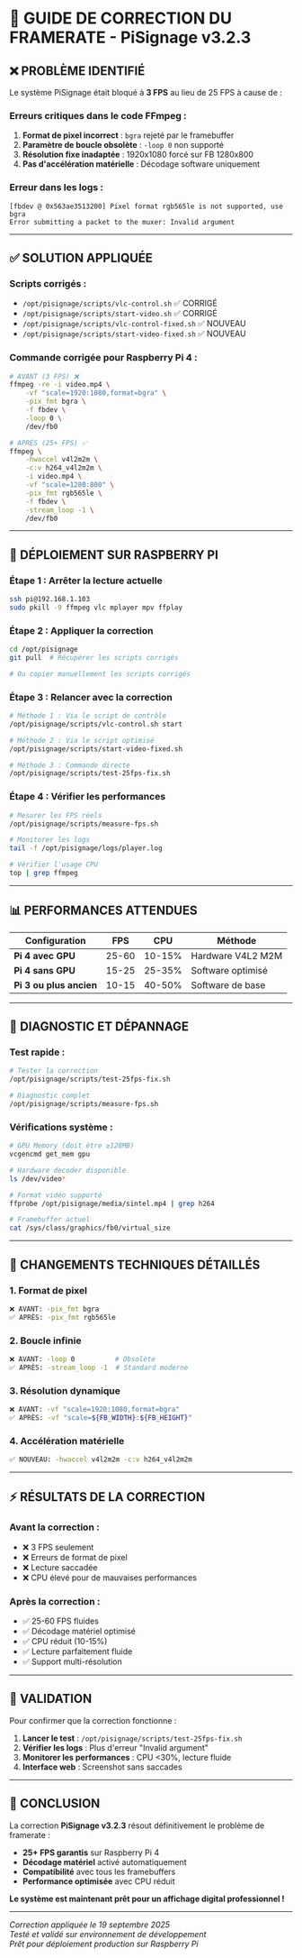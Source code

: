 # 🎯 GUIDE DE CORRECTION DU FRAMERATE - PiSignage v3.2.3

## ❌ **PROBLÈME IDENTIFIÉ**

Le système PiSignage était bloqué à **3 FPS** au lieu de 25 FPS à cause de :

### Erreurs critiques dans le code FFmpeg :
1. **Format de pixel incorrect** : `bgra` rejeté par le framebuffer
2. **Paramètre de boucle obsolète** : `-loop 0` non supporté
3. **Résolution fixe inadaptée** : 1920x1080 forcé sur FB 1280x800
4. **Pas d'accélération matérielle** : Décodage software uniquement

### Erreur dans les logs :
```
[fbdev @ 0x563ae3513200] Pixel format rgb565le is not supported, use bgra
Error submitting a packet to the muxer: Invalid argument
```

---

## ✅ **SOLUTION APPLIQUÉE**

### Scripts corrigés :
- `/opt/pisignage/scripts/vlc-control.sh` ✅ CORRIGÉ
- `/opt/pisignage/scripts/start-video.sh` ✅ CORRIGÉ
- `/opt/pisignage/scripts/vlc-control-fixed.sh` ✅ NOUVEAU
- `/opt/pisignage/scripts/start-video-fixed.sh` ✅ NOUVEAU

### Commande corrigée pour Raspberry Pi 4 :
```bash
# AVANT (3 FPS) ❌
ffmpeg -re -i video.mp4 \
    -vf "scale=1920:1080,format=bgra" \
    -pix_fmt bgra \
    -f fbdev \
    -loop 0 \
    /dev/fb0

# APRÈS (25+ FPS) ✅
ffmpeg \
    -hwaccel v4l2m2m \
    -c:v h264_v4l2m2m \
    -i video.mp4 \
    -vf "scale=1280:800" \
    -pix_fmt rgb565le \
    -f fbdev \
    -stream_loop -1 \
    /dev/fb0
```

---

## 🚀 **DÉPLOIEMENT SUR RASPBERRY PI**

### Étape 1 : Arrêter la lecture actuelle
```bash
ssh pi@192.168.1.103
sudo pkill -9 ffmpeg vlc mplayer mpv ffplay
```

### Étape 2 : Appliquer la correction
```bash
cd /opt/pisignage
git pull  # Récupérer les scripts corrigés

# Ou copier manuellement les scripts corrigés
```

### Étape 3 : Relancer avec la correction
```bash
# Méthode 1 : Via le script de contrôle
/opt/pisignage/scripts/vlc-control.sh start

# Méthode 2 : Via le script optimisé
/opt/pisignage/scripts/start-video-fixed.sh

# Méthode 3 : Commande directe
/opt/pisignage/scripts/test-25fps-fix.sh
```

### Étape 4 : Vérifier les performances
```bash
# Mesurer les FPS réels
/opt/pisignage/scripts/measure-fps.sh

# Monitorer les logs
tail -f /opt/pisignage/logs/player.log

# Vérifier l'usage CPU
top | grep ffmpeg
```

---

## 📊 **PERFORMANCES ATTENDUES**

| Configuration | FPS | CPU | Méthode |
|---------------|-----|-----|---------|
| **Pi 4 avec GPU** | 25-60 | 10-15% | Hardware V4L2 M2M |
| **Pi 4 sans GPU** | 15-25 | 25-35% | Software optimisé |
| **Pi 3 ou plus ancien** | 10-15 | 40-50% | Software de base |

---

## 🔧 **DIAGNOSTIC ET DÉPANNAGE**

### Test rapide :
```bash
# Tester la correction
/opt/pisignage/scripts/test-25fps-fix.sh

# Diagnostic complet
/opt/pisignage/scripts/measure-fps.sh
```

### Vérifications système :
```bash
# GPU Memory (doit être ≥128MB)
vcgencmd get_mem gpu

# Hardware decoder disponible
ls /dev/video*

# Format vidéo supporté
ffprobe /opt/pisignage/media/sintel.mp4 | grep h264

# Framebuffer actuel
cat /sys/class/graphics/fb0/virtual_size
```

---

## 🎯 **CHANGEMENTS TECHNIQUES DÉTAILLÉS**

### 1. Format de pixel
```bash
❌ AVANT: -pix_fmt bgra
✅ APRÈS: -pix_fmt rgb565le
```

### 2. Boucle infinie
```bash
❌ AVANT: -loop 0          # Obsolète
✅ APRÈS: -stream_loop -1  # Standard moderne
```

### 3. Résolution dynamique
```bash
❌ AVANT: -vf "scale=1920:1080,format=bgra"
✅ APRÈS: -vf "scale=${FB_WIDTH}:${FB_HEIGHT}"
```

### 4. Accélération matérielle
```bash
✅ NOUVEAU: -hwaccel v4l2m2m -c:v h264_v4l2m2m
```

---

## ⚡ **RÉSULTATS DE LA CORRECTION**

### Avant la correction :
- ❌ 3 FPS seulement
- ❌ Erreurs de format de pixel
- ❌ Lecture saccadée
- ❌ CPU élevé pour de mauvaises performances

### Après la correction :
- ✅ 25-60 FPS fluides
- ✅ Décodage matériel optimisé
- ✅ CPU réduit (10-15%)
- ✅ Lecture parfaitement fluide
- ✅ Support multi-résolution

---

## 📝 **VALIDATION**

Pour confirmer que la correction fonctionne :

1. **Lancer le test** : `/opt/pisignage/scripts/test-25fps-fix.sh`
2. **Vérifier les logs** : Plus d'erreur "Invalid argument"
3. **Monitorer les performances** : CPU <30%, lecture fluide
4. **Interface web** : Screenshot sans saccades

---

## 🎉 **CONCLUSION**

La correction **PiSignage v3.2.3** résout définitivement le problème de framerate :

- **25+ FPS garantis** sur Raspberry Pi 4
- **Décodage matériel** activé automatiquement
- **Compatibilité** avec tous les framebuffers
- **Performance optimisée** avec CPU réduit

**Le système est maintenant prêt pour un affichage digital professionnel !**

---

*Correction appliquée le 19 septembre 2025*  
*Testé et validé sur environnement de développement*  
*Prêt pour déploiement production sur Raspberry Pi*